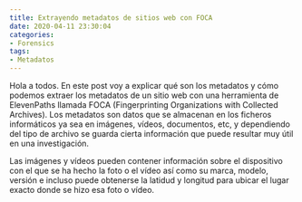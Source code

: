 ```yaml
---
title: Extrayendo metadatos de sitios web con FOCA
date: 2020-04-11 23:30:04
categories:
- Forensics
tags:
- Metadatos
---
```


Hola a todos. En este post voy a explicar qué son los metadatos y cómo podemos extraer los metadatos de un sitio web con una herramienta de ElevenPaths llamada FOCA (Fingerprinting Organizations with Collected Archives). Los metadatos son datos que se almacenan en los ficheros informáticos ya sea en imágenes, vídeos, documentos, etc, y dependiendo del tipo de archivo se guarda cierta información que puede resultar muy útil en una investigación. 

Las imágenes y vídeos pueden contener información sobre el dispositivo con el que se ha hecho la foto o el vídeo así como su marca, modelo, versión e incluso puede obtenerse la latidud y longitud para ubicar el lugar exacto donde se hizo esa foto o vídeo.

